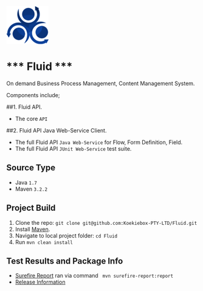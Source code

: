 ![alt text](content/fluid_logo.png "Fluid")
# *** Fluid ***  

On demand Business Process Management, Content Management System.

Components include;

##1. Fluid API.

*   The core `API`  

##2. Fluid API Java Web-Service Client.

*   The full Fluid API `Java Web-Service` for Flow, Form Definition, Field.
*   The full Fluid API `JUnit Web-Service` test suite.

## Source Type

*   Java `1.7`
*   Maven `3.2.2`
 
## Project Build

1. Clone the repo: `git clone git@github.com:Koekiebox-PTY-LTD/Fluid.git` 
2. Install [Maven](https://maven.apache.org/install.html).
3. Navigate to local project folder: `cd Fluid`
3. Run `mvn clean install`

## Test Results and Package Info

* [Surefire Report](fluid-ws-java-client/target/site/surefire-report.html) ran via command ` mvn surefire-report:report`
* [Release Information](target/site/index.html)
